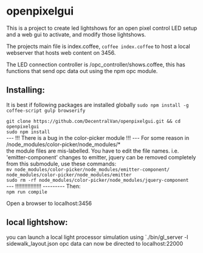 # openpixelgui

This is a project to create led lightshows for an open pixel control LED setup 
and a web gui to activate, and modify those lightshows. 

The projects main file is index.coffee, `coffee index.coffee` to host a local webserver 
that hosts web content on 3456. 

The LED connection controller is /opc_controller/shows.coffee, this has functions 
that send opc data out using the npm opc module. 

## Installing: 

It is best if following packages are installed globally
`sudo npm install -g coffee-script gulp browserify`     
 
`git clone https://github.com/DecentralVan/openpixelgui.git && cd openpixelgui`      
`sudo npm install`       
--- !!! There is a bug in the color-picker module !!! ---
For some reason in /node_modules/color-picker/node_modules/*  
the module files are mis-labelled. You have to edit the file 
names. i.e. 'emitter-component' changes to emitter, jquery can
be removed completely from this submodule, use these commands:         
`mv node_modules/color-picker/node_modules/emitter-component/ node_modules/color-picker/node_modules/emitter`      
`sudo rm -rf node_modules/color-picker/node_modules/jquery-component`      
--- !!!!!!!!!!!!!!!!! ---------
Then:                
`npm run compile`       

Open a browser to localhost:3456

## local lightshow: 
you can launch a local light processor simulation using 
`./bin/gl_server -l sidewalk_layout.json
opc data can now be directed to localhost:22000














